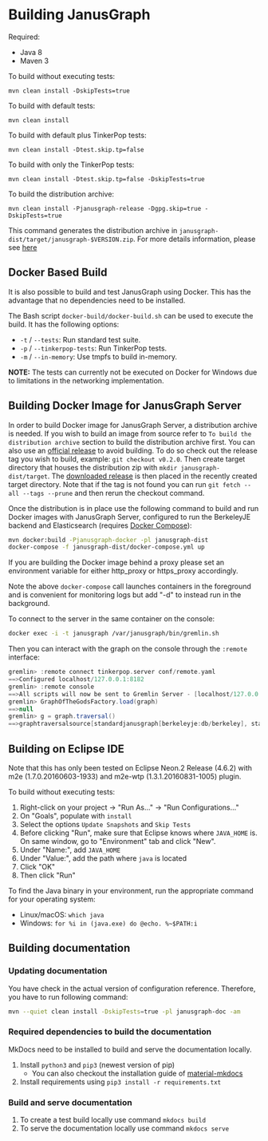 # Building JanusGraph

Required:

* Java 8
* Maven 3

To build without executing tests:

```
mvn clean install -DskipTests=true
```

To build with default tests:

```
mvn clean install
```

To build with default plus TinkerPop tests:

```
mvn clean install -Dtest.skip.tp=false
```

To build with only the TinkerPop tests:

```
mvn clean install -Dtest.skip.tp=false -DskipTests=true
```

To build the distribution archive:

```
mvn clean install -Pjanusgraph-release -Dgpg.skip=true -DskipTests=true
```
This command generates the distribution archive in `janusgraph-dist/target/janusgraph-$VERSION.zip`.
For more details information, please see [here](janusgraph-dist/README.md#building-zip-archives)

## Docker Based Build

It is also possible to build and test JanusGraph using Docker.
This has the advantage that no dependencies need to be installed.

The Bash script `docker-build/docker-build.sh` can be used to execute the
build.
It has the following options:

* `-t` / `--tests`: Run standard test suite.
* `-p` / `--tinkerpop-tests`: Run TinkerPop tests.
* `-m` / `--in-memory`: Use tmpfs to build in-memory.

**NOTE:** The tests can currently not be executed on Docker for Windows due to
limitations in the networking implementation.

## Building Docker Image for JanusGraph Server

In order to build Docker image for JanusGraph Server, a
distribution archive is needed. If you wish to build an image from source
refer to `To build the distribution archive` section to build the distribution
archive first. You can also use an [official release](https://github.com/JanusGraph/janusgraph/releases) to avoid building.
To do so check out the release tag you wish to build, example: `git checkout v0.2.0`. Then create target
directory that houses the distribution zip with `mkdir janusgraph-dist/target`.
The [downloaded release](https://github.com/JanusGraph/janusgraph/releases)
is then placed in the recently created target directory. Note that if the
tag is not found you can run `git fetch --all --tags --prune` and then rerun the checkout command.

Once the distribution is in place use the following command
to build and run Docker images with JanusGraph Server, configured
to run the BerkeleyJE backend and Elasticsearch (requires [Docker Compose](https://docs.docker.com/compose/)):

```bash
mvn docker:build -Pjanusgraph-docker -pl janusgraph-dist
docker-compose -f janusgraph-dist/docker-compose.yml up
```

If you are building the Docker image behind a proxy please set an environment variable for either http_proxy or https_proxy accordingly.

Note the above `docker-compose` call launches containers in the foreground and is convenient for monitoring logs but add "-d" to instead run in the background.

To connect to the server in the same container on the console:

```bash
docker exec -i -t janusgraph /var/janusgraph/bin/gremlin.sh
```

Then you can interact with the graph on the console through the `:remote` interface:

```groovy
gremlin> :remote connect tinkerpop.server conf/remote.yaml
==>Configured localhost/127.0.0.1:8182
gremlin> :remote console
==>All scripts will now be sent to Gremlin Server - [localhost/127.0.0.1:8182] - type ':remote console' to return to local mode
gremlin> GraphOfTheGodsFactory.load(graph)
==>null
gremlin> g = graph.traversal()
==>graphtraversalsource[standardjanusgraph[berkeleyje:db/berkeley], standard]
```

## Building on Eclipse IDE
Note that this has only been tested on Eclipse Neon.2 Release (4.6.2) with m2e (1.7.0.20160603-1933) and m2e-wtp (1.3.1.20160831-1005) plugin.


To build without executing tests:

1. Right-click on your project -> "Run As..." -> "Run Configurations..."
2. On "Goals", populate with `install`
3. Select the options `Update Snapshots` and `Skip Tests`
4. Before clicking "Run", make sure that Eclipse knows where `JAVA_HOME` is. On same window, go to "Environment" tab and click "New".
5. Under "Name:", add `JAVA_HOME`
6. Under "Value:", add the path where `java` is located
7. Click "OK"
8. Then click "Run"

To find the Java binary in your environment, run the appropriate command for your operating system:
* Linux/macOS: `which java`
* Windows: `for %i in (java.exe) do @echo. %~$PATH:i`

## Building documentation


### Updating documentation
You have check in the actual version of configuration reference. Therefore, you have to run following command:

```bash
mvn --quiet clean install -DskipTests=true -pl janusgraph-doc -am
```

### Required dependencies to build the documentation
MkDocs need to be installed to build and serve the documentation locally.

1. Install `python3` and `pip3` (newest version of pip) 
    * You can also checkout the installation guide of [material-mkdocs](https://squidfunk.github.io/mkdocs-material/getting-started/)
2. Install requirements using `pip3 install -r requirements.txt`

### Build and serve documentation

1. To create a test build locally use command `mkdocs build`
2. To serve the documentation locally use command `mkdocs serve`
